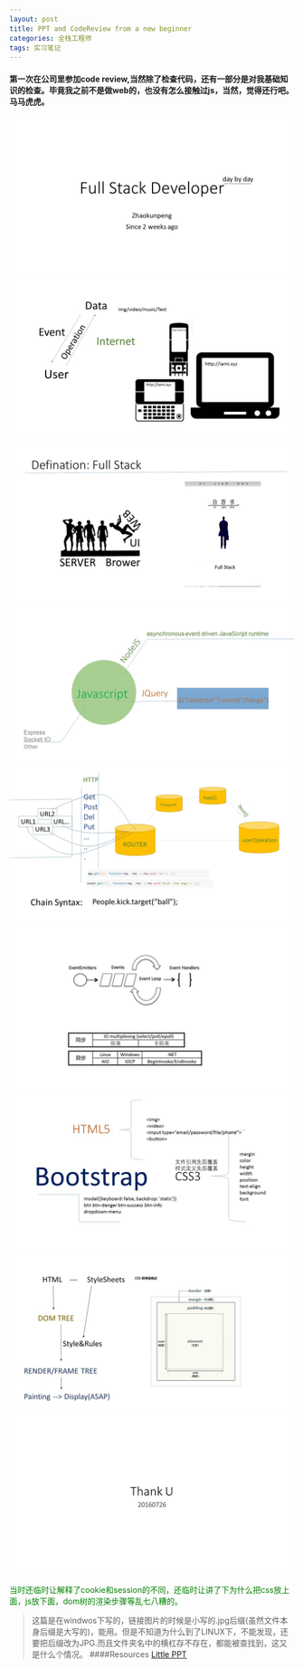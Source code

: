 ```yaml
---
layout: post
title: PPT and CodeReview from a new beginner
categories: 全栈工程师
tags: 实习笔记
---
```

#### 第一次在公司里参加code review,当然除了检查代码，还有一部分是对我基础知识的检查。毕竟我之前不是做web的，也没有怎么接触过js，当然，觉得还行吧。马马虎虎。



![img1](../image/fc-first/fc-01.JPG)
![img2](../image/fc-first/fc-02.JPG)
![img](../image/fc-first/fc-03.JPG)
![img](../image/fc-first/fc-04.JPG)
![img](../image/fc-first/fc-05.JPG)
![img](../image/fc-first/fc-06.JPG)
![img](../image/fc-first/fc-07.JPG)
![img](../image/fc-first/fc-08.JPG)
![img](../image/fc-first/fc-09.JPG)


<font color="green">当时还临时让解释了cookie和session的不同，还临时让讲了下为什么把css放上面，js放下面，dom树的渲染步骤等乱七八糟的。</font>
> 这篇是在windwos下写的，链接图片的时候是小写的.jpg后缀(虽然文件本身后缀是大写的)，能用。但是不知道为什么到了LINUX下，不能发现，还要把后缀改为JPG.而且文件夹名中的横杠存不存在，都能被查找到，这又是什么个情况。
####Resources
[Little PPT](../image/fc-first/firstime.pptx)
